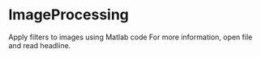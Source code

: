 # ImageProcessing
Apply filters to images using Matlab code
For more information, open file and read headline.
